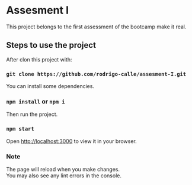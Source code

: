 # Assesment I

This project belongs to the first assessment of the bootcamp make it real.

## Steps to use the project

After clon this project with:

### `git clone https://github.com/rodrigo-calle/assesment-I.git`

You can install some dependencies.

### `npm install` or `npm i`

Then run the project.

### `npm start`

Open [http://localhost:3000](http://localhost:3000) to view it in your browser.

### Note

The page will reload when you make changes.\
You may also see any lint errors in the console.
